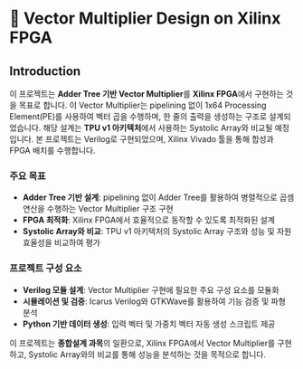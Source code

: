 # 🧐 Vector Multiplier Design on Xilinx FPGA

## Introduction

이 프로젝트는 **Adder Tree 기반 Vector Multiplier**를 **Xilinx FPGA**에서 구현하는 것을 목표로 합니다. 이 Vector Multiplier는 pipelining 없이 1x64 Processing Element(PE)를 사용하여 벡터 곱을 수행하며, 한 줄의 출력을 생성하는 구조로 설계되었습니다. 해당 설계는 **TPU v1 아키텍처**에서 사용하는 Systolic Array와 비교될 예정입니다. 본 프로젝트는 Verilog로 구현되었으며, Xilinx Vivado 툴을 통해 합성과 FPGA 배치를 수행합니다.

### 주요 목표
- **Adder Tree 기반 설계**: pipelining 없이 Adder Tree를 활용하여 병렬적으로 곱셈 연산을 수행하는 Vector Multiplier 구조 구현
- **FPGA 최적화**: Xilinx FPGA에서 효율적으로 동작할 수 있도록 최적화된 설계
- **Systolic Array와 비교**: TPU v1 아키텍처의 Systolic Array 구조와 성능 및 자원 효율성을 비교하여 평가

### 프로젝트 구성 요소
- **Verilog 모듈 설계**: Vector Multiplier 구현에 필요한 주요 구성 요소를 모듈화
- **시뮬레이션 및 검증**: Icarus Verilog와 GTKWave를 활용하여 기능 검증 및 파형 분석
- **Python 기반 데이터 생성**: 입력 벡터 및 가중치 벡터 자동 생성 스크립트 제공

이 프로젝트는 **종합설계 과목**의 일환으로, Xilinx FPGA에서 Vector Multiplier를 구현하고, Systolic Array와의 비교를 통해 성능을 분석하는 것을 목적으로 합니다.
